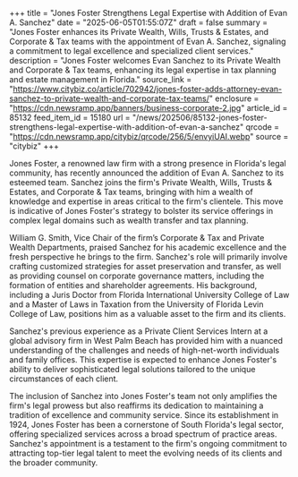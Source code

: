 +++
title = "Jones Foster Strengthens Legal Expertise with Addition of Evan A. Sanchez"
date = "2025-06-05T01:55:07Z"
draft = false
summary = "Jones Foster enhances its Private Wealth, Wills, Trusts & Estates, and Corporate & Tax teams with the appointment of Evan A. Sanchez, signaling a commitment to legal excellence and specialized client services."
description = "Jones Foster welcomes Evan Sanchez to its Private Wealth and Corporate & Tax teams, enhancing its legal expertise in tax planning and estate management in Florida."
source_link = "https://www.citybiz.co/article/702942/jones-foster-adds-attorney-evan-sanchez-to-private-wealth-and-corporate-tax-teams/"
enclosure = "https://cdn.newsramp.app/banners/business-corporate-2.jpg"
article_id = 85132
feed_item_id = 15180
url = "/news/202506/85132-jones-foster-strengthens-legal-expertise-with-addition-of-evan-a-sanchez"
qrcode = "https://cdn.newsramp.app/citybiz/qrcode/256/5/envyiUAI.webp"
source = "citybiz"
+++

<p>Jones Foster, a renowned law firm with a strong presence in Florida's legal community, has recently announced the addition of Evan A. Sanchez to its esteemed team. Sanchez joins the firm's Private Wealth, Wills, Trusts & Estates, and Corporate & Tax teams, bringing with him a wealth of knowledge and expertise in areas critical to the firm's clientele. This move is indicative of Jones Foster's strategy to bolster its service offerings in complex legal domains such as wealth transfer and tax planning.</p><p>William G. Smith, Vice Chair of the firm’s Corporate & Tax and Private Wealth Departments, praised Sanchez for his academic excellence and the fresh perspective he brings to the firm. Sanchez's role will primarily involve crafting customized strategies for asset preservation and transfer, as well as providing counsel on corporate governance matters, including the formation of entities and shareholder agreements. His background, including a Juris Doctor from Florida International University College of Law and a Master of Laws in Taxation from the University of Florida Levin College of Law, positions him as a valuable asset to the firm and its clients.</p><p>Sanchez's previous experience as a Private Client Services Intern at a global advisory firm in West Palm Beach has provided him with a nuanced understanding of the challenges and needs of high-net-worth individuals and family offices. This expertise is expected to enhance Jones Foster's ability to deliver sophisticated legal solutions tailored to the unique circumstances of each client.</p><p>The inclusion of Sanchez into Jones Foster's team not only amplifies the firm's legal prowess but also reaffirms its dedication to maintaining a tradition of excellence and community service. Since its establishment in 1924, Jones Foster has been a cornerstone of South Florida's legal sector, offering specialized services across a broad spectrum of practice areas. Sanchez's appointment is a testament to the firm's ongoing commitment to attracting top-tier legal talent to meet the evolving needs of its clients and the broader community.</p>